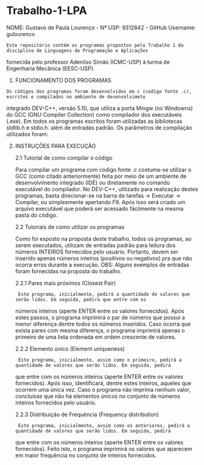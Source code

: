 # Trabalho-1-LPA

  NOME: Gustavo de Paula Lourenço           -          Nº USP: 9312842            -         GitHub Username: gulourenco
  
    Este repositório contém os programas propostos pelo Trabalho 1 da disciplina de Linguagens de Programação e Aplicações 
  fornecida pelo professor Adenilso Simão (ICMC-USP) à turma de Engenharia Mecânica (EESC-USP).
  
  1. FUNCIONAMENTO DOS PROGRAMAS

    Os códigos dos programas foram desenvolvidos em c (código fonte .c), escritos e compilados no ambiente de desenvolvimeto
  integrado DEV-C++, versão 5.10, que utiliza a porta Mingw (no Windowns) do GCC (GNU Compiler Collection) como compilador 
  dos executáveis (.exe). 
    Em todos os programas escritos foram utilizadas as bibliotecas stdlib.h e stdio.h. além de entradas padrão.
    Os parâmetros de compilação utilizados foram:

  2. INSTRUÇÕES PARA EXECUÇÃO

      2.1 Tutorial de como compilar o código
  
        Para compilar um programa com código fonte .c costuma-se utilizar o GCC (como citado anteriormente) feita por meio de 
      um ambiente de desenvolvimento integrado (IDE) ou diretamente no comando executável do compilador.
        No DEV-C++, utilizado para realização destes programas, basta direcionar-se na barra de tarefas -> Executar -> Compilar, 
      ou simplesmente apertando F9. Após isso será criado um arquivo executável que poderá ser acessado fácilmente na mesma 
      pasta do código.
    
      2.2 Tutoriais de como utilizar os programas
  
        Como foi exposto na proposta deste trabalho, todos os programas, ao serem executados, utilizam de entradas padrão para 
      leitura dos números INTEIROS fornecidos pelo usuário. Portanto, devem ser inserido apenas números inteiros (positivos ou 
      negativos) pra que não ocorra erros durante a execução.
      OBS: Alguns exemplos de entradas foram fornecidas na proposta do trabalho.

        2.2.1 Pares mais próximos (Closest Pair)
    
          Este programa, inicialmente, pedirá a quantidade de valores que serão lidos. Em seguida, pedirá que entre com os 
        números inteiros (aperte ENTER entre os valores fornecidos). Após estes passos, o programa imprimirá o par de números 
        que possui a menor diferença dentre todos os números inseridos. Caso ocorra que exista pares com mesma diferença, o 
        programa imprimirá apenas o primeiro de uma lista ordenada em ordem crescente de valores.
      
        2.2.2 Elemento único (Element uniqueness)
    
          Este programa, inicialmente, assim como o primeiro, pedirá a quantidade de valores que serão lidos. Em seguida, pedirá 
        que entre com os números inteiros (aperte ENTER entre os valores fornecidos). Após isso, identificará, dentre estes inteiros, 
      aqueles que ocorrem uma única vez. Caso o programa não imprima nenhum valor, concluisse que não há elementos únicos no 
       conjunto de números inteiros fornecidos pelo usuário.
      
        2.2.3 Distribuição de Frequência (Frequency distribution)
    
          Este programa, inicialmente, assim como os anteriores, pedirá a quantidade de valores que serão lidos. Em seguida, pedirá 
        que entre com os números inteiros (aperte ENTER entre os valores fornecidos). Feito isto, o programa imprimirá os valores 
        que aparecem em maior frequência no conjunto de inteiros fornecidos.
